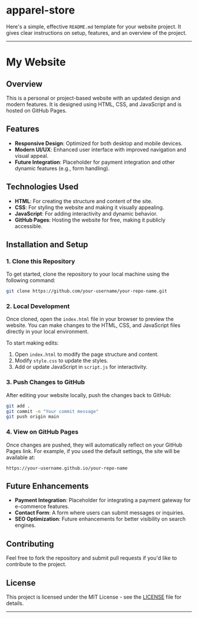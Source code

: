 # apparel-store
Here's a simple, effective `README.md` template for your website project. It gives clear instructions on setup, features, and an overview of the project.

---

# My Website

## Overview

This is a personal or project-based website with an updated design and modern features. It is designed using HTML, CSS, and JavaScript and is hosted on GitHub Pages.

## Features

* **Responsive Design**: Optimized for both desktop and mobile devices.
* **Modern UI/UX**: Enhanced user interface with improved navigation and visual appeal.
* **Future Integration**: Placeholder for payment integration and other dynamic features (e.g., form handling).

## Technologies Used

* **HTML**: For creating the structure and content of the site.
* **CSS**: For styling the website and making it visually appealing.
* **JavaScript**: For adding interactivity and dynamic behavior.
* **GitHub Pages**: Hosting the website for free, making it publicly accessible.

## Installation and Setup

### 1. Clone this Repository

To get started, clone the repository to your local machine using the following command:

```bash
git clone https://github.com/your-username/your-repo-name.git
```

### 2. Local Development

Once cloned, open the `index.html` file in your browser to preview the website. You can make changes to the HTML, CSS, and JavaScript files directly in your local environment.

To start making edits:

1. Open `index.html` to modify the page structure and content.
2. Modify `style.css` to update the styles.
3. Add or update JavaScript in `script.js` for interactivity.

### 3. Push Changes to GitHub

After editing your website locally, push the changes back to GitHub:

```bash
git add .
git commit -m "Your commit message"
git push origin main
```

### 4. View on GitHub Pages

Once changes are pushed, they will automatically reflect on your GitHub Pages link. For example, if you used the default settings, the site will be available at:

```
https://your-username.github.io/your-repo-name
```

## Future Enhancements

* **Payment Integration**: Placeholder for integrating a payment gateway for e-commerce features.
* **Contact Form**: A form where users can submit messages or inquiries.
* **SEO Optimization**: Future enhancements for better visibility on search engines.

## Contributing

Feel free to fork the repository and submit pull requests if you'd like to contribute to the project.

## License

This project is licensed under the MIT License - see the [LICENSE](LICENSE) file for details.

---

